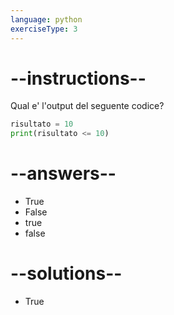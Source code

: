 ```yaml
---
language: python
exerciseType: 3
---
```


# --instructions--

Qual e' l'output del seguente codice?
```python
risultato = 10
print(risultato <= 10)
```

# --answers--

- True
- False
- true
- false

# --solutions--

- True
